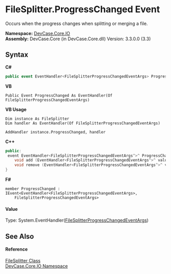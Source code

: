 # FileSplitter.ProgressChanged Event
 

Occurs when the progress changes when splitting or merging a file.

**Namespace:**&nbsp;<a href="N_DevCase_Core_IO">DevCase.Core.IO</a><br />**Assembly:**&nbsp;DevCase.Core (in DevCase.Core.dll) Version: 3.3.0.0 (3.3)

## Syntax

**C#**<br />
``` C#
public event EventHandler<FileSplitterProgressChangedEventArgs> ProgressChanged
```

**VB**<br />
``` VB
Public Event ProgressChanged As EventHandler(Of FileSplitterProgressChangedEventArgs)
```

**VB Usage**<br />
``` VB Usage
Dim instance As FileSplitter
Dim handler As EventHandler(Of FileSplitterProgressChangedEventArgs)

AddHandler instance.ProgressChanged, handler

```

**C++**<br />
``` C++
public:
 event EventHandler<FileSplitterProgressChangedEventArgs^>^ ProgressChanged {
	void add (EventHandler<FileSplitterProgressChangedEventArgs^>^ value);
	void remove (EventHandler<FileSplitterProgressChangedEventArgs^>^ value);
}
```

**F#**<br />
``` F#
member ProgressChanged : IEvent<EventHandler<FileSplitterProgressChangedEventArgs>,
    FileSplitterProgressChangedEventArgs>

```


#### Value
Type: System.EventHandler(<a href="T_DevCase_Core_IO_Eventing_FileSplitterProgressChangedEventArgs">FileSplitterProgressChangedEventArgs</a>)

## See Also


#### Reference
<a href="T_DevCase_Core_IO_FileSplitter">FileSplitter Class</a><br /><a href="N_DevCase_Core_IO">DevCase.Core.IO Namespace</a><br />